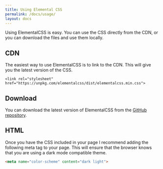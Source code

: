 ```yaml
---
title: Using Elemental CSS
permalink: /docs/usage/
layout: docs
---
```

Using ElementalCSS is easy. You can use the CSS directly from the CDN, or you can download the files and use them locally.

## CDN

The easiest way to use ElementalCSS is to link to the CDN. This will give you the latest version of the CSS.

```
<link rel="stylesheet" href="https://unpkg.com/elementalcss/dist/elementalcss.min.css">
```

## Download

You can download the latest version of ElementalCSS from the [GitHub repository](https://github.com/BinaryMoon/ElementalCSS/tree/main/dist).

## HTML

Once you have the CSS included in your page I recommend adding the following meta tag to your page. This will ensure that the browser knows that you are using a dark mode compatible theme.

```html
<meta name="color-scheme" content="dark light">
```
